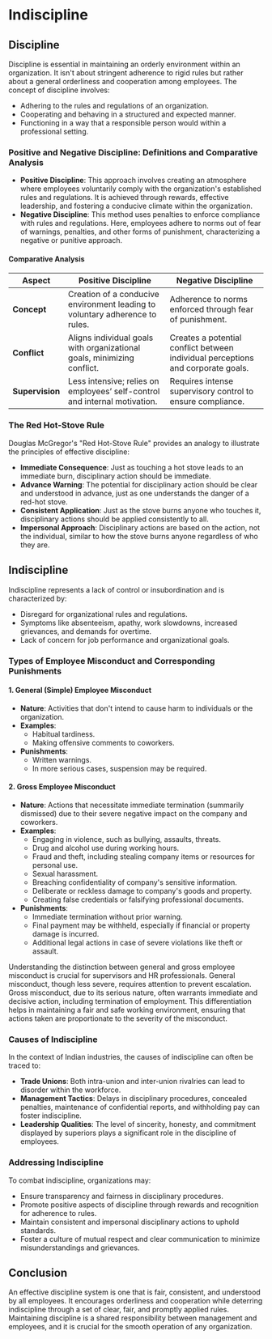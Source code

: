 # Indiscipline

## Discipline

Discipline is essential in maintaining an orderly environment within an organization. It isn't about stringent adherence to rigid rules but rather about a general orderliness and cooperation among employees. The concept of discipline involves:

- Adhering to the rules and regulations of an organization.
- Cooperating and behaving in a structured and expected manner.
- Functioning in a way that a responsible person would within a professional setting.

### Positive and Negative Discipline: Definitions and Comparative Analysis

- **Positive Discipline**: This approach involves creating an atmosphere where employees voluntarily comply with the organization's established rules and regulations. It is achieved through rewards, effective leadership, and fostering a conducive climate within the organization.
- **Negative Discipline**: This method uses penalties to enforce compliance with rules and regulations. Here, employees adhere to norms out of fear of warnings, penalties, and other forms of punishment, characterizing a negative or punitive approach.

#### Comparative Analysis

| Aspect      | Positive Discipline | Negative Discipline |
|-------------|---------------------|---------------------|
| **Concept** | Creation of a conducive environment leading to voluntary adherence to rules. | Adherence to norms enforced through fear of punishment. |
| **Conflict** | Aligns individual goals with organizational goals, minimizing conflict. | Creates a potential conflict between individual perceptions and corporate goals. |
| **Supervision** | Less intensive; relies on employees’ self-control and internal motivation. | Requires intense supervisory control to ensure compliance. |

### The Red Hot-Stove Rule
Douglas McGregor's "Red Hot-Stove Rule" provides an analogy to illustrate the principles of effective discipline:

- **Immediate Consequence**: Just as touching a hot stove leads to an immediate burn, disciplinary action should be immediate.
- **Advance Warning**: The potential for disciplinary action should be clear and understood in advance, just as one understands the danger of a red-hot stove.
- **Consistent Application**: Just as the stove burns anyone who touches it, disciplinary actions should be applied consistently to all.
- **Impersonal Approach**: Disciplinary actions are based on the action, not the individual, similar to how the stove burns anyone regardless of who they are.

## Indiscipline
Indiscipline represents a lack of control or insubordination and is characterized by:

- Disregard for organizational rules and regulations.
- Symptoms like absenteeism, apathy, work slowdowns, increased grievances, and demands for overtime.
- Lack of concern for job performance and organizational goals.

### Types of Employee Misconduct and Corresponding Punishments

#### 1. General (Simple) Employee Misconduct
- **Nature**: Activities that don't intend to cause harm to individuals or the organization.
- **Examples**:
     *  Habitual tardiness.
     *  Making offensive comments to coworkers.
- **Punishments**:
     *  Written warnings.
     *  In more serious cases, suspension may be required.

#### 2. Gross Employee Misconduct
- **Nature**: Actions that necessitate immediate termination (summarily dismissed) due to their severe negative impact on the company and coworkers.
- **Examples**:
     *  Engaging in violence, such as bullying, assaults, threats.
     *  Drug and alcohol use during working hours.
     *  Fraud and theft, including stealing company items or resources for personal use.
     *  Sexual harassment.
     *  Breaching confidentiality of company's sensitive information.
     *  Deliberate or reckless damage to company's goods and property.
     *  Creating false credentials or falsifying professional documents.
- **Punishments**:
     *  Immediate termination without prior warning.
     *  Final payment may be withheld, especially if financial or property damage is incurred.
     *  Additional legal actions in case of severe violations like theft or assault.


Understanding the distinction between general and gross employee misconduct is crucial for supervisors and HR professionals. General misconduct, though less severe, requires attention to prevent escalation. Gross misconduct, due to its serious nature, often warrants immediate and decisive action, including termination of employment. This differentiation helps in maintaining a fair and safe working environment, ensuring that actions taken are proportionate to the severity of the misconduct.

### Causes of Indiscipline
In the context of Indian industries, the causes of indiscipline can often be traced to:

- **Trade Unions**: Both intra-union and inter-union rivalries can lead to disorder within the workforce.
- **Management Tactics**: Delays in disciplinary procedures, concealed penalties, maintenance of confidential reports, and withholding pay can foster indiscipline.
- **Leadership Qualities**: The level of sincerity, honesty, and commitment displayed by superiors plays a significant role in the discipline of employees.

### Addressing Indiscipline
To combat indiscipline, organizations may:

- Ensure transparency and fairness in disciplinary procedures.
- Promote positive aspects of discipline through rewards and recognition for adherence to rules.
- Maintain consistent and impersonal disciplinary actions to uphold standards.
- Foster a culture of mutual respect and clear communication to minimize misunderstandings and grievances.

## Conclusion
An effective discipline system is one that is fair, consistent, and understood by all employees. It encourages orderliness and cooperation while deterring indiscipline through a set of clear, fair, and promptly applied rules. Maintaining discipline is a shared responsibility between management and employees, and it is crucial for the smooth operation of any organization.